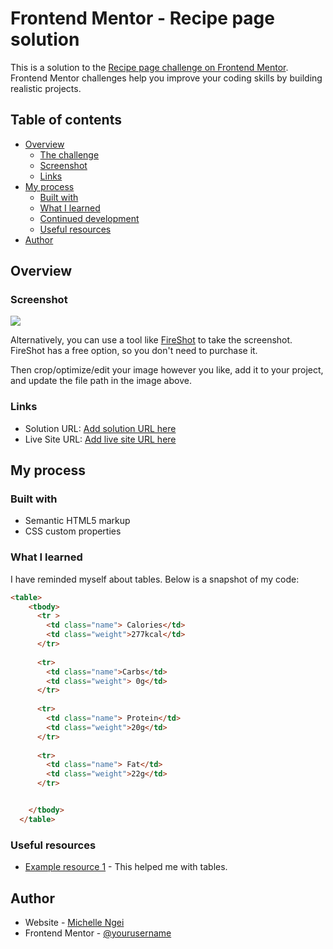# Frontend Mentor - Recipe page solution

This is a solution to the [Recipe page challenge on Frontend Mentor](https://www.frontendmentor.io/challenges/recipe-page-KiTsR8QQKm). Frontend Mentor challenges help you improve your coding skills by building realistic projects. 

## Table of contents

- [Overview](#overview)
  - [The challenge](#the-challenge)
  - [Screenshot](#screenshot)
  - [Links](#links)
- [My process](#my-process)
  - [Built with](#built-with)
  - [What I learned](#what-i-learned)
  - [Continued development](#continued-development)
  - [Useful resources](#useful-resources)
- [Author](#author)



## Overview

### Screenshot

![](./screenshot.jpg)


Alternatively, you can use a tool like [FireShot](https://getfireshot.com/) to take the screenshot. FireShot has a free option, so you don't need to purchase it. 

Then crop/optimize/edit your image however you like, add it to your project, and update the file path in the image above.



### Links

- Solution URL: [Add solution URL here](https://your-solution-url.com)
- Live Site URL: [Add live site URL here](https://your-live-site-url.com)

## My process

### Built with

- Semantic HTML5 markup
- CSS custom properties

### What I learned

I have reminded myself about tables. Below is a snapshot of my code:
```html
<table>
    <tbody>
      <tr >
        <td class="name"> Calories</td>
        <td class="weight">277kcal</td>
      </tr>
      
      <tr>
        <td class="name">Carbs</td>
        <td class="weight"> 0g</td>
      </tr>
      
      <tr>
        <td class="name"> Protein</td>
        <td class="weight">20g</td>
      </tr>
      
      <tr>
        <td class="name"> Fat</td>
        <td class="weight">22g</td>
      </tr>


    </tbody>
  </table>
```

### Useful resources

- [Example resource 1](https://www.w3schools.com/html/html_tables.asp) - This helped me with tables.


## Author

- Website - [Michelle Ngei](https://www.your-site.com)
- Frontend Mentor - [@yourusername](https://www.frontendmentor.io/profile/yourusername)



